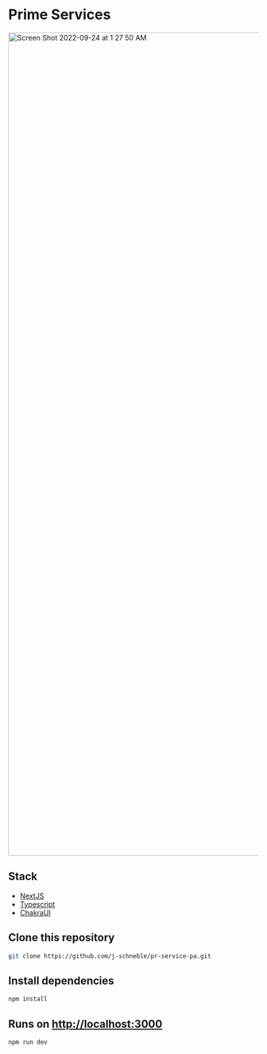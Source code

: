 # Prime Services


<img width="1656" alt="Screen Shot 2022-09-24 at 1 27 50 AM" src="https://user-images.githubusercontent.com/60337134/192081560-09aa9a8f-86fe-49cc-948b-484585f88c75.png">


## Stack
- [NextJS ](https://nextjs.org/docs)
- [Typescript](https://www.framer.com/motion/)
- [ChakraUI](https://chakra-ui.com/)


## Clone this repository
```bash
git clone https://github.com/j-schneble/pr-service-pa.git
```

## Install dependencies
```bash
npm install
```
## Runs on [http://localhost:3000](http://localhost:3000)
```bash
npm run dev
```
